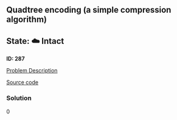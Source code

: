 ## Quadtree encoding (a simple compression algorithm)

## State: :cloud: **Intact**

**ID: 287**

[Problem Description](https://projecteuler.net/problem=287)

[Source code](main.cpp)

### Solution
0